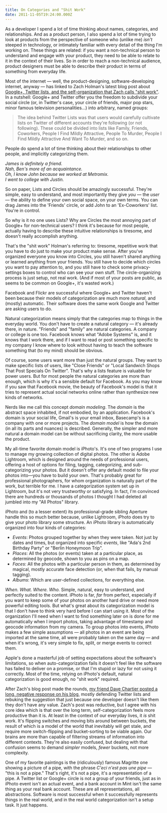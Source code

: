 ```yaml
---
title: On Categories and "Shit Work"
date: 2011-11-05T19:24:00.000Z
---
```

As a developer I spend a lot of time thinking about names, categories, and relationships. And as a product person, I also spend a lot of time trying to look at products from the perspective of someone who (unlike me) _isn't_ steeped in technology, or intimately familiar with every detail of the thing I'm working on. These things are related: if you want a non-technical person to understand and engage with your product, they need to be able to relate to it in the context of their lives. So in order to reach a non-technical audience, product designers must be able to describe their product in terms of something from everyday life.

Most of the internet — well, the product-designing, software-developing internet, anyway — has linked to Zach Holman's latest blog post about [Google+, Twitter lists, and the self-organization that Zach calls "shit work"](http://zachholman.com/posts/shit-work/). In a nutshell: Google+ and Twitter offer you the freedom to subdivide your social circle (or, in Twitter's case, your circle of friends, major pop stars, minor famous television personalities…) into arbitrary, named groups:

> The idea behind Twitter Lists was that users would carefully cultivate lists on Twitter of different accounts they're following (or not following). These could be divided into lists like Family, Friends, Coworkers, People I Find Mildly Attractive, People To Murder, People I Find Mildly Attractive And Want To Murder, and so on.

People do spend a lot of time thinking about their relationships to other people, and implicitly categorizing them.

_James is definitely a friend._  
_Nah, Ben's more of an acquaintance._  
_Oh, I know John because we worked at Metromix._  
_I went to college with Justin._

So on paper, Lists and Circles should be amazingly successful. They're simple, easy to understand, and most importantly they give _you_ — the _user_ — the ability to define your own social space, on your own terms. You can drag James into the 'Friends' circle, or add John to an 'Ex-Coworkers' list. You're in control.

So why is it no one uses Lists? Why are Circles the most annoying part of Google+ for non-technical users? I think it's because for most people, actually having to describe these intuitive relationships is tiresome, and doesn't really accomplish anything.

That's the "shit work" Holman's referring to: tiresome, repetitive work that you have to do just to make your product make sense. After you've organized everyone you know into Circles, you still haven't shared anything or learned anything from your friends. You still have to decide which circles you want to pay attention to, and you still have to check some privacy-settings boxes to control who can see your own stuff. The circle-organizing process is just setup, not real work. (And if most of your posts are public, as seems to be common on Google+, it's wasted work.)

Facebook and Flickr are successful where Google+ and Twitter haven't been because their models of categorization are much more _natural_, and (mostly) automatic. Their software does the same work Google and Twitter are asking users to do.

Natural categorization means simply that the categories map to things in the everyday world. You don't have to create a natural category — it's already there, in nature. "Friends" and "family" are natural categories. A company or college is one too. Facebook knows what "Adobe Systems" is, and it knows that I work there, and if I want to read or post something specific to my company I know where to look without having to teach the software something that (to my mind) should be obvious.

Of course, some users want more than just the natural groups. They want to make specific lists of users, like "Close Friends" or "Local Sandwich Shops That Post Specials On Twitter". That's why a lists feature is valuable for power users. But for most people the natural categories are more than enough, which is why it's a sensible default for Facebook. As you may know if you saw that Facebook movie, the beauty of Facebook's model is that it tries to represent actual social networks online rather than synthesize new kinds of networks.

Nerds like me call this concept _domain modeling_. The _domain_ is the abstract space inhabited, if not embodied, by an application. Facebook's domain is your social life, Gmail's is your email inbox, Basecamp's is a company with one or more projects. The _domain model_ is how the domain (in all its parts and nuances) is described. Generally, the simpler and more natural a domain model can be without sacrificing clarity, the more usable the product.

My all-time favorite domain model is iPhoto's. It's one of two programs I use to manage my growing collection of digital photos. The other is Adobe Lightroom, which is designed around the needs of professional users, offering a host of options for filing, tagging, categorizing, and sub-categorizing your photos. But it doesn't offer any default model to file your photos into—you have to build your own. That's probably great for professional photographers, for whom organization is naturally part of the work, but terrible for me. I have a categorization system set up in Lightroom, but it's not very trustworthy or satisfying. In fact, I'm convinced there are hundreds or thousands of photos I thought I had deleted all jumbled into my "All Photos" library.

iPhoto and (to a lesser extent) its professional-grade sibling Aperture handle this so much better because, unlike Lightroom, iPhoto does try to give your photo library some structure. An iPhoto library is automatically organized into four kinds of categories:

-   _Events_: Photos grouped together by when they were taken. Not just by dates and times, but organized into specific _events_, like "Ada's 2nd Birthday Party" or "Berlin Honeymoon Trip".
-   _Places_: All the photos (or events) taken at a particular place, as determined by geocode, shown to you as pins on a map.
-   _Faces_: All the photos with a particular person in them, as determined by magical, mostly accurate face detection (or, when that fails, by manual tagging).
-   _Albums_: Which are user-defined collections, for everything else.

_When._ _What._ _Where._ _Who._ Simple, natural, easy to understand, and perfectly suited to the content. iPhoto is far, _far_ from perfect, especially if you want to keep some of your photos on another hard drive or need more powerful editing tools. But what's great about its categorization model is that I don't have to think very hard before I can start using it. Most of the organization I'll need when I want to find something later on is done for me automatically when I import photos, taking advantage of timestamp and geocode information from my camera. To group photos into events, iPhoto makes a few simple assumptions — all photos in an event are being imported at the same time, all were probably taken on the same day — and when it's wrong, it's very simple to fix, split, or merge events to correct them.

Apple's done a masterful job of setting expectations about the software's limitations, so when auto-categorization fails it doesn't feel like the software has failed to deliver on a promise, or that I'm stupid or lazy for not using it correctly. Most of the time, relying on iPhoto's default, natural categorization is good enough, no "shit work" required.

After Zach's blog post made the rounds, [my friend Dave Chartier posted a long, negative response on his blog](http://windonaleaf.net/post/12298687022/shit-work-and-technocentrism), mostly defending Twitter lists and rebuking the suggestion that just because one developer doesn't like them they don't have any value. Zach's post was reductive, but I agree with his core idea which is that over the long term, self-categorization feels more productive than it is. At least in the context of our everyday lives, it _is_ shit work. It's flipping switches and moving bits around between buckets, the result of which is a model of the world that inevitably will get stale, and require more switch-flipping and bucket-sorting to be viable again. Our brains are more than capable of filtering streams of information into different contexts. They're also easily confused, but dealing with that confusion seems to demand _simpler_ models, _fewer_ buckets, not more complexity.

One of my favorite paintings is the (ridiculously) famous Magritte one showing a picture of a pipe, with the phrase _C'eci n'est pas une pipe_ — "this is not a pipe." That's right, it's not a pipe, it's a representation of a pipe. A Twitter list or Google+ circle is not a group of your friends, just as in iPhoto event isn't an actual event, and a bank account in Mint isn't the same thing as your real bank account. These are all representations, all abstractions. Software is most successful when it successfully represents things in the real world, and in the real world categorization isn't a setup task. It just happens.

